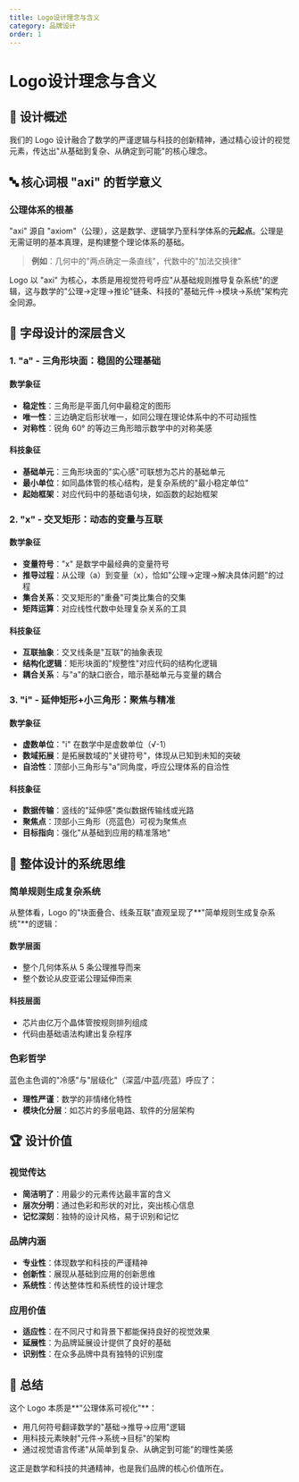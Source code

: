 ```yaml
---
title: Logo设计理念与含义
category: 品牌设计
order: 1
---
```


# Logo设计理念与含义

## 🎨 设计概述

我们的 Logo 设计融合了数学的严谨逻辑与科技的创新精神，通过精心设计的视觉元素，传达出"从基础到复杂、从确定到可能"的核心理念。

## 🔤 核心词根 "axi" 的哲学意义

### 公理体系的根基

"axi" 源自 "axiom"（公理），这是数学、逻辑学乃至科学体系的**元起点**。公理是无需证明的基本真理，是构建整个理论体系的基础。

> **例如**：几何中的"两点确定一条直线"，代数中的"加法交换律"

Logo 以 "axi" 为核心，本质是用视觉符号呼应"从基础规则推导复杂系统"的逻辑，这与数学的"公理→定理→推论"链条、科技的"基础元件→模块→系统"架构完全同源。

## 🧩 字母设计的深层含义

### 1. "a" - 三角形块面：稳固的公理基础

#### 数学象征
- **稳定性**：三角形是平面几何中最稳定的图形
- **唯一性**：三边确定后形状唯一，如同公理在理论体系中的不可动摇性
- **对称性**：锐角 60° 的等边三角形暗示数学中的对称美感

#### 科技象征
- **基础单元**：三角形块面的"实心感"可联想为芯片的基础单元
- **最小单位**：如同晶体管的核心结构，是复杂系统的"最小稳定单位"
- **起始框架**：对应代码中的基础语句块，如函数的起始框架

### 2. "x" - 交叉矩形：动态的变量与互联

#### 数学象征
- **变量符号**："x" 是数学中最经典的变量符号
- **推导过程**：从公理（a）到变量（x），恰如"公理→定理→解决具体问题"的过程
- **集合关系**：交叉矩形的"重叠"可类比集合的交集
- **矩阵运算**：对应线性代数中处理复杂关系的工具

#### 科技象征
- **互联抽象**：交叉线条是"互联"的抽象表现
- **结构化逻辑**：矩形块面的"规整性"对应代码的结构化逻辑
- **耦合关系**：与"a"的缺口嵌合，暗示基础单元与变量的耦合

### 3. "i" - 延伸矩形+小三角形：聚焦与精准

#### 数学象征
- **虚数单位**："i" 在数学中是虚数单位（√-1）
- **数域拓展**：是拓展数域的"关键符号"，体现从已知到未知的突破
- **自洽性**：顶部小三角形与"a"同角度，呼应公理体系的自洽性

#### 科技象征
- **数据传输**：竖线的"延伸感"类似数据传输线或光路
- **聚焦点**：顶部小三角形（亮蓝色）可视为聚焦点
- **目标指向**：强化"从基础到应用的精准落地"

## 🎯 整体设计的系统思维

### 简单规则生成复杂系统

从整体看，Logo 的"块面叠合、线条互联"直观呈现了**"简单规则生成复杂系统"**的逻辑：

#### 数学层面
- 整个几何体系从 5 条公理推导而来
- 整个数论从皮亚诺公理延伸而来

#### 科技层面
- 芯片由亿万个晶体管按规则排列组成
- 代码由基础语法构建出复杂程序

### 色彩哲学

蓝色主色调的"冷感"与"层级化"（深蓝/中蓝/亮蓝）呼应了：

- **理性严谨**：数学的非情绪化特性
- **模块化分层**：如芯片的多层电路、软件的分层架构

## 🏆 设计价值

### 视觉传达
- **简洁明了**：用最少的元素传达最丰富的含义
- **层次分明**：通过色彩和形状的对比，突出核心信息
- **记忆深刻**：独特的设计风格，易于识别和记忆

### 品牌内涵
- **专业性**：体现数学和科技的严谨精神
- **创新性**：展现从基础到应用的创新思维
- **系统性**：传达整体性和系统性的设计理念

### 应用价值
- **适应性**：在不同尺寸和背景下都能保持良好的视觉效果
- **延展性**：为品牌延展设计提供了良好的基础
- **识别性**：在众多品牌中具有独特的识别度

## 🌟 总结

这个 Logo 本质是**"公理体系可视化"**：

- 用几何符号翻译数学的"基础→推导→应用"逻辑
- 用科技元素映射"元件→系统→目标"的架构
- 通过视觉语言传递"从简单到复杂、从确定到可能"的理性美感

这正是数学和科技的共通精神，也是我们品牌的核心价值所在。